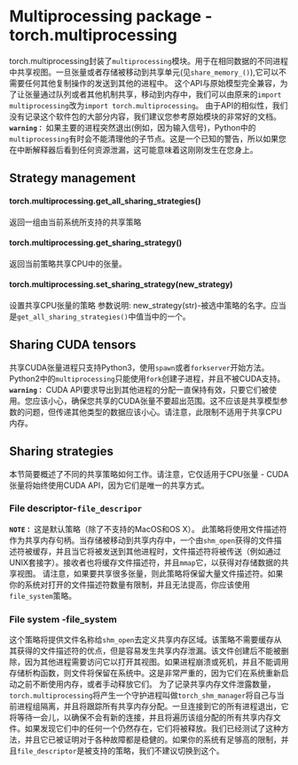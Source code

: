 # Multiprocessing package - torch.multiprocessing
torch.multiprocessing封装了`multiprocessing`模块。用于在相同数据的不同进程中共享视图。一旦张量或者存储被移动到共享单元(见`share_memory_()`),它可以不需要任何其他复制操作的发送到其他的进程中。
这个API与原始模型完全兼容，为了让张量通过队列或者其他机制共享，移动到内存中，我们可以由原来的`import multiprocessing`改为`import torch.multiprocessing`。
由于API的相似性，我们没有记录这个软件包的大部分内容，我们建议您参考原始模块的非常好的文档。
**`warning：`**
如果主要的进程突然退出(例如，因为输入信号)，Python中的`multiprocessing`有时会不能清理他的子节点。这是一个已知的警告，所以如果您在中断解释器后看到任何资源泄漏，这可能意味着这刚刚发生在您身上。
## Strategy management
#### torch.multiprocessing.get_all_sharing_strategies()
返回一组由当前系统所支持的共享策略
#### torch.multiprocessing.get_sharing_strategy()
返回当前策略共享CPU中的张量。
#### torch.multiprocessing.set_sharing_strategy(new_strategy)
设置共享CPU张量的策略
参数说明: new_strategy(str)-被选中策略的名字。应当是`get_all_sharing_strategies()`中值当中的一个。
## Sharing CUDA tensors
共享CUDA张量进程只支持Python3，使用`spawn`或者`forkserver`开始方法。Python2中的`multiprocessing`只能使用`fork`创建子进程，并且不被CUDA支持。
**`warning：`**
CUDA API要求导出到其他进程的分配一直保持有效，只要它们被使用。您应该小心，确保您共享的CUDA张量不要超出范围。这不应该是共享模型参数的问题，但传递其他类型的数据应该小心。请注意，此限制不适用于共享CPU内存。
## Sharing strategies
本节简要概述了不同的共享策略如何工作。请注意，它仅适用于CPU张量 - CUDA张量将始终使用CUDA API，因为它们是唯一的共享方式。
### File descriptor-`file_descripor`
**`NOTE：`**
这是默认策略（除了不支持的MacOS和OS X）。
此策略将使用文件描述符作为共享内存句柄。当存储被移动到共享内存中，一个由`shm_open`获得的文件描述符被缓存，并且当它将被发送到其他进程时，文件描述符将被传送（例如通过UNIX套接字）。接收者也将缓存文件描述符，并且`mmap`它，以获得对存储数据的共享视图。
请注意，如果要共享很多张量，则此策略将保留大量文件描述符。如果你的系统对打开的文件描述符数量有限制，并且无法提高，你应该使用`file_system`策略。
### File system -file_system
这个策略将提供文件名称给`shm_open`去定义共享内存区域。该策略不需要缓存从其获得的文件描述符的优点，但是容易发生共享内存泄漏。该文件创建后不能被删除，因为其他进程需要访问它以打开其视图。如果进程崩溃或死机，并且不能调用存储析构函数，则文件将保留在系统中。这是非常严重的，因为它们在系统重新启动之前不断使用内存，或者手动释放它们。
为了记录共享内存文件泄露数量，`torch.multiprocessing`将产生一个守护进程叫做`torch_shm_manager`将自己与当前进程组隔离，并且将跟踪所有共享内存分配。一旦连接到它的所有进程退出，它将等待一会儿，以确保不会有新的连接，并且将遍历该组分配的所有共享内存文件。如果发现它们中的任何一个仍然存在，它们将被释放。我们已经测试了这种方法，并且它已被证明对于各种故障都是稳健的。如果你的系统有足够高的限制，并且`file_descriptor`是被支持的策略，我们不建议切换到这个。